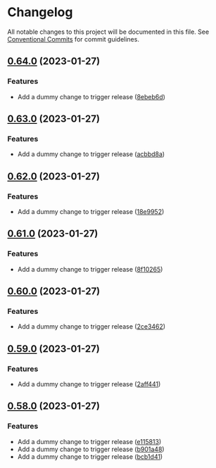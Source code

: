 # Changelog

All notable changes to this project will be documented in this file. See
[Conventional Commits](https://conventionalcommits.org) for commit guidelines.

## [0.64.0](https://github.com/nickderobertis/pypi-sphinx-flexlate-example/compare/v0.63.0...v0.64.0) (2023-01-27)


### Features

* Add a dummy change to trigger release ([8ebeb6d](https://github.com/nickderobertis/pypi-sphinx-flexlate-example/commit/8ebeb6deccf7428a7653cda824fbfd53282a916a))

## [0.63.0](https://github.com/nickderobertis/pypi-sphinx-flexlate-example/compare/v0.62.0...v0.63.0) (2023-01-27)


### Features

* Add a dummy change to trigger release ([acbbd8a](https://github.com/nickderobertis/pypi-sphinx-flexlate-example/commit/acbbd8a646f683b4201500b80cdbb22bcd1f89fd))

## [0.62.0](https://github.com/nickderobertis/pypi-sphinx-flexlate-example/compare/v0.61.0...v0.62.0) (2023-01-27)


### Features

* Add a dummy change to trigger release ([18e9952](https://github.com/nickderobertis/pypi-sphinx-flexlate-example/commit/18e995225c8480da5335e716c4b5f529f2b3c480))

## [0.61.0](https://github.com/nickderobertis/pypi-sphinx-flexlate-example/compare/v0.60.0...v0.61.0) (2023-01-27)


### Features

* Add a dummy change to trigger release ([8f10265](https://github.com/nickderobertis/pypi-sphinx-flexlate-example/commit/8f102653465c998075776e2b6a1242bd9e5d5aa2))

## [0.60.0](https://github.com/nickderobertis/pypi-sphinx-flexlate-example/compare/v0.59.0...v0.60.0) (2023-01-27)


### Features

* Add a dummy change to trigger release ([2ce3462](https://github.com/nickderobertis/pypi-sphinx-flexlate-example/commit/2ce3462b163fd56db3f40393f54692102e76370d))

## [0.59.0](https://github.com/nickderobertis/pypi-sphinx-flexlate-example/compare/v0.58.0...v0.59.0) (2023-01-27)


### Features

* Add a dummy change to trigger release ([2aff441](https://github.com/nickderobertis/pypi-sphinx-flexlate-example/commit/2aff441b5c5027fa040a4885a78056644b0094ad))

## [0.58.0](https://github.com/nickderobertis/pypi-sphinx-flexlate-example/compare/v0.57.0...v0.58.0) (2023-01-27)


### Features

* Add a dummy change to trigger release ([e115813](https://github.com/nickderobertis/pypi-sphinx-flexlate-example/commit/e1158137b1a688e28ccf3158e52767184823b23b))
* Add a dummy change to trigger release ([b901a48](https://github.com/nickderobertis/pypi-sphinx-flexlate-example/commit/b901a48a5948382b51ef617055eccb8bfbc10e0e))
* Add a dummy change to trigger release ([bcb1d41](https://github.com/nickderobertis/pypi-sphinx-flexlate-example/commit/bcb1d41784ee61136746490291ab56188ea4ceeb))
